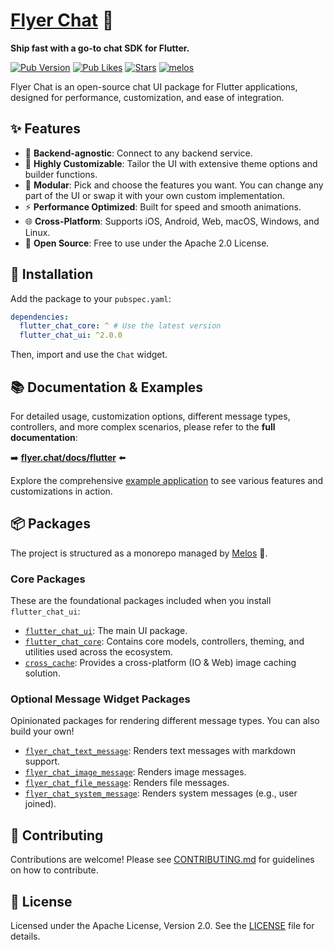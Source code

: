 # [Flyer Chat](https://flyer.chat) 💬

**Ship fast with a go-to chat SDK for Flutter.**

[![Pub Version](https://img.shields.io/pub/v/flutter_chat_ui?logo=flutter&color=orange)](https://pub.dev/packages/flutter_chat_ui) [![Pub Likes](https://img.shields.io/pub/likes/flutter_chat_ui?logo=flutter&color=orange&label=pub%20likes)](https://pub.dev/packages/flutter_chat_ui) [![Stars](https://img.shields.io/github/stars/flyerhq/flutter_chat_ui?style=flat&color=orange&logo=github)](https://github.com/flyerhq/flutter_chat_ui/stargazers) [![melos](https://img.shields.io/badge/maintained%20with-melos-ffffff.svg?color=orange)](https://github.com/invertase/melos)

Flyer Chat is an open-source chat UI package for Flutter applications, designed for performance, customization, and ease of integration.

## ✨ Features

- 🔄 **Backend-agnostic**: Connect to any backend service.
- 🎨 **Highly Customizable**: Tailor the UI with extensive theme options and builder functions.
- 🧩 **Modular**: Pick and choose the features you want. You can change any part of the UI or swap it with your own custom implementation.
- ⚡ **Performance Optimized**: Built for speed and smooth animations.
- 🌐 **Cross-Platform**: Supports iOS, Android, Web, macOS, Windows, and Linux.
- 📜 **Open Source**: Free to use under the Apache 2.0 License.

## 🚀 Installation

Add the package to your `pubspec.yaml`:

```yaml
dependencies:
  flutter_chat_core: ^ # Use the latest version
  flutter_chat_ui: ^2.0.0
```

Then, import and use the `Chat` widget.

## 📚 Documentation & Examples

For detailed usage, customization options, different message types, controllers, and more complex scenarios, please refer to the **full documentation**:

➡️ **[flyer.chat/docs/flutter](https://flyer.chat/docs/flutter)** ⬅️

Explore the comprehensive [example application](https://github.com/flyerhq/flutter_chat_ui/tree/main/examples/flyer_chat) to see various features and customizations in action.

## 📦 Packages

The project is structured as a monorepo managed by [Melos](https://melos.invertase.dev/) 💙.

### Core Packages

These are the foundational packages included when you install `flutter_chat_ui`:

- [`flutter_chat_ui`](https://github.com/flyerhq/flutter_chat_ui/tree/main/packages/flutter_chat_ui): The main UI package.
- [`flutter_chat_core`](https://github.com/flyerhq/flutter_chat_ui/tree/main/packages/flutter_chat_core): Contains core models, controllers, theming, and utilities used across the ecosystem.
- [`cross_cache`](https://github.com/flyerhq/flutter_chat_ui/tree/main/packages/cross_cache): Provides a cross-platform (IO & Web) image caching solution.

### Optional Message Widget Packages

Opinionated packages for rendering different message types. You can also build your own!

- [`flyer_chat_text_message`](https://github.com/flyerhq/flutter_chat_ui/tree/main/packages/flyer_chat_text_message): Renders text messages with markdown support.
- [`flyer_chat_image_message`](https://github.com/flyerhq/flutter_chat_ui/tree/main/packages/flyer_chat_image_message): Renders image messages.
- [`flyer_chat_file_message`](https://github.com/flyerhq/flutter_chat_ui/tree/main/packages/flyer_chat_file_message): Renders file messages.
- [`flyer_chat_system_message`](https://github.com/flyerhq/flutter_chat_ui/tree/main/packages/flyer_chat_system_message): Renders system messages (e.g., user joined).

## 🤝 Contributing

Contributions are welcome! Please see [CONTRIBUTING.md](https://github.com/flyerhq/flutter_chat_ui/blob/main/CONTRIBUTING.md) for guidelines on how to contribute.

## 📜 License

Licensed under the Apache License, Version 2.0. See the [LICENSE](https://github.com/flyerhq/flutter_chat_ui/blob/main/LICENSE) file for details.

